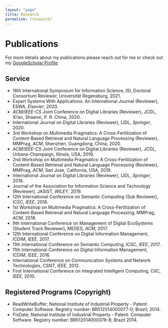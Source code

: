 ```yaml
---
layout: "page"
title: Research
permalink: /research/
---
```


# Publications

For more details about my publications please reach out for me or check out my [GoogleScholar Profile](https://scholar.google.com/citations?user=mCDF4XMAAAAJ&hl=en)

<script src="https://bibbase.org/show?bib=https%3A%2F%2Fapi.zotero.org%2Fgroups%2F2503580%2Fitems%3Fkey%3Dt2fNBZxKJsjrlTOYPPQ4383E%26format%3Dbibtex%26limit%3D100&jsonp=1"></script>


## Service

- 16th International Symposium for Information Science, ISI, Doctoral Consortium Reviewer, Universität Regensburg, 2021.
- Expert Systems With Applications: An International Journal (Reviewer), ESWA, *Elsevier*, 2020.
- *ACM/IEEE-CS* Joint Conference on Digital Libraries (Reviewer), JCDL, Xi’an, Shaanxi, P. R. China, 2020.
- International Journal on Digital Libraries (Reviewer), IJDL, *Springer*, 2020.
- 3rd Workshop on Multimedia Pragmatics: A Cross-Fertilization of Content-Based Retrieval and Natural Language Processing (Reviewer), MMPrag, *ACM*, Shenzhen, Guangdong, China, 2020.
- *ACM/IEEE-CS* Joint Conference on Digital Libraries (Reviewer), JCDL, Urbana-Champaign, Illinois, USA, 2019.
- 2nd Workshop on Multimedia Pragmatics: A Cross-Fertilization of Content-Based Retrieval and Natural Language Processing (Reviewer), MMPrag, *ACM*, San Jose, California, USA, 2019.
- International Journal on Digital Libraries (Reviewer), IJDL, *Springer*, 2019.
- Journal of the Association for Information Science and Technology (Reviewer), JASIST, *WILEY*, 2019.
- 12th International Conference on Semantic Computing (Sub Reviewer), ICSC, *IEEE*, 2018.
- 1st Workshop on Multimedia Pragmatics: A Cross-Fertilization of Content-Based Retrieval and Natural Language Processing, MMPrag, *ACM*, 2018.
- 9th International Conference on Management of Digital EcoSystems (Student Track Reviewer), MEDES, *ACM*, 2017.
- 12th International Conference on Digital Information Management, ICDIM, *IEEE*, 2017.
- 11th International Conference on Semantic Computing, ICSC, *IEEE*, 2017.
- 11th International Conference on Digital Information Management, ICDIM, *IEEE*, 2016.
- International Conference on Communication Systems and Network Technologies, CSNT, *IEEE*, 2012.
- First International Conference on Integrated Intelligent Computing, CIIC, *IEEE*, 2010.

## Registered Programs (Copyright)
- ReadWriteBuffer; National Institute of Industrial Property - Patent: Computer Software. Registry number: BR512014000077-0; Brazil; 2014.
- FixDate; National Institute of Industrial Property - Patent: Computer Software. Registry number: BR512014000078-8; Brazil 2014.

